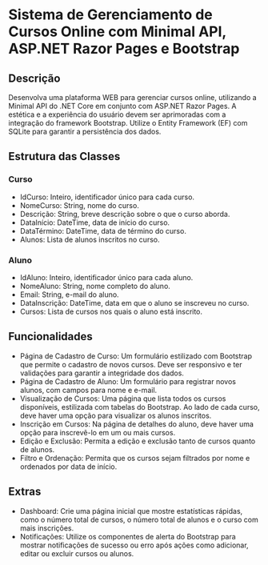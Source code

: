 # Sistema de Gerenciamento de Cursos Online com Minimal API, ASP.NET Razor Pages e Bootstrap

## Descrição
Desenvolva uma plataforma WEB para gerenciar cursos online, utilizando a Minimal API do .NET Core em conjunto com ASP.NET Razor Pages. A estética e a experiência do usuário devem ser aprimoradas com a integração do framework Bootstrap. Utilize o Entity Framework (EF) com SQLite para garantir a persistência dos dados.

## Estrutura das Classes

### Curso
- IdCurso: Inteiro, identificador único para cada curso.
- NomeCurso: String, nome do curso.
- Descrição: String, breve descrição sobre o que o curso aborda.
- DataInício: DateTime, data de início do curso.
- DataTérmino: DateTime, data de término do curso.
- Alunos: Lista de alunos inscritos no curso.

### Aluno
- IdAluno: Inteiro, identificador único para cada aluno.
- NomeAluno: String, nome completo do aluno.
- Email: String, e-mail do aluno.
- DataInscrição: DateTime, data em que o aluno se inscreveu no curso.
- Cursos: Lista de cursos nos quais o aluno está inscrito.

## Funcionalidades
- Página de Cadastro de Curso: Um formulário estilizado com Bootstrap que permite o cadastro de novos cursos. Deve ser responsivo e ter validações para garantir a integridade dos dados.
- Página de Cadastro de Aluno: Um formulário para registrar novos alunos, com campos para nome e e-mail.
- Visualização de Cursos: Uma página que lista todos os cursos disponíveis, estilizada com tabelas do Bootstrap. Ao lado de cada curso, deve haver uma opção para visualizar os alunos inscritos.
- Inscrição em Cursos: Na página de detalhes do aluno, deve haver uma opção para inscrevê-lo em um ou mais cursos.
- Edição e Exclusão: Permita a edição e exclusão tanto de cursos quanto de alunos.
- Filtro e Ordenação: Permita que os cursos sejam filtrados por nome e ordenados por data de início.

## Extras
- Dashboard: Crie uma página inicial que mostre estatísticas rápidas, como o número total de cursos, o número total de alunos e o curso com mais inscrições.
- Notificações: Utilize os componentes de alerta do Bootstrap para mostrar notificações de sucesso ou erro após ações como adicionar, editar ou excluir cursos ou alunos.
